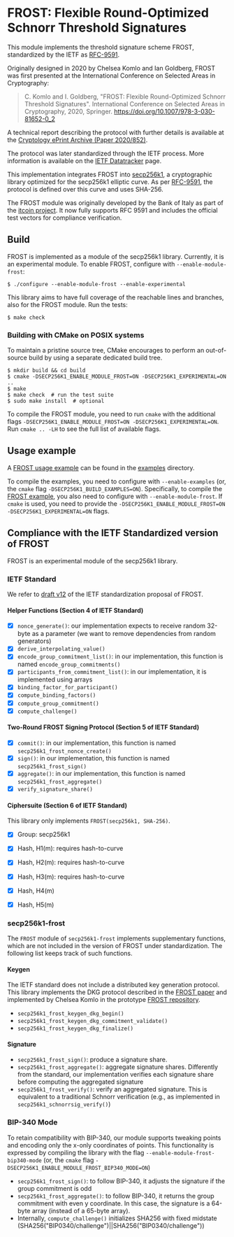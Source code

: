 # FROST: Flexible Round-Optimized Schnorr Threshold Signatures

This module implements the threshold signature scheme FROST, standardized by the IETF as [RFC-9591](https://doi.org/10.17487/RFC9591).

Originally designed in 2020 by Chelsea Komlo and Ian Goldberg,
FROST was first presented at the International Conference on Selected Areas in Cryptography:

> C. Komlo and I. Goldberg, "FROST: Flexible Round-Optimized Schnorr Threshold Signatures".
> International Conference on Selected Areas in Cryptography, 2020, Springer.
> https://doi.org/10.1007/978-3-030-81652-0_2

A technical report describing the protocol with further details is available at
the [Cryptology ePrint Archive (Paper 2020/852)](https://eprint.iacr.org/2020/852).

The protocol was later standardized through the IETF process. 
More information is available on the [IETF Datatracker](https://datatracker.ietf.org/doc/draft-irtf-cfrg-frost/) page.

This implementation integrates FROST into [secp256k1](https://github.com/bitcoin-core/secp256k1), 
a cryptographic library optimized for the secp256k1 elliptic curve.
As per [RFC-9591](https://www.rfc-editor.org/rfc/rfc9591.html#name-frostsecp256k1-sha-256), 
the protocol is defined over this curve and uses SHA-256.

The FROST module was originally developed by the Bank of Italy as part of the [itcoin project](https://bancaditalia.github.io/itcoin/).
It now fully supports RFC 9591 and includes the official test vectors for compliance verification.

## Build

FROST is implemented as a module of the secp256k1 library. Currently, it is an experimental module.
To enable FROST, configure with `--enable-module-frost`:

    $ ./configure --enable-module-frost --enable-experimental

This library aims to have full coverage of the reachable lines and branches, also for the FROST module.
Run the tests:

    $ make check

### Building with CMake on POSIX systems

To maintain a pristine source tree, CMake encourages to perform an out-of-source build by using a separate dedicated build tree.

    $ mkdir build && cd build
    $ cmake -DSECP256K1_ENABLE_MODULE_FROST=ON -DSECP256K1_EXPERIMENTAL=ON ..
    $ make
    $ make check  # run the test suite
    $ sudo make install  # optional

To compile the FROST module, you need to run `cmake` with the additional flags `-DSECP256K1_ENABLE_MODULE_FROST=ON -DSECP256K1_EXPERIMENTAL=ON`.
Run `cmake .. -LH` to see the full list of available flags.

## Usage example

A [FROST usage example](../../../examples/frost.c) can be found in the [examples](../../../examples) directory.

To compile the examples, you need to configure with `--enable-examples` (or, the `cmake` flag `-DSECP256K1_BUILD_EXAMPLES=ON`).
Specifically, to compile the [FROST example](../../../examples/frost.c), you also need to configure with `--enable-module-frost`. If `cmake` is used, you need to provide the `-DSECP256K1_ENABLE_MODULE_FROST=ON -DSECP256K1_EXPERIMENTAL=ON` flags.

## Compliance with the IETF Standardized version of FROST

FROST is an experimental module of the secp256k1 library.

### IETF Standard

We refer to [draft v12](https://www.ietf.org/archive/id/draft-irtf-cfrg-frost-12.html) of the IETF standardization proposal of FROST.

#### Helper Functions (Section 4 of IETF Standard)

- [x] `nonce_generate()`: our implementation expects to receive random 32-byte as a parameter (we want to remove dependencies from random generators)
- [x] `derive_interpolating_value()`
- [x] `encode_group_commitment_list()`: in our implementation, this function is named `encode_group_commitments()`
- [x] `participants_from_commitment_list()`: in our implementation, it is implemented using arrays
- [x] `binding_factor_for_participant()`
- [x] `compute_binding_factors()`
- [x] `compute_group_commitment()`
- [x] `compute_challenge()`

#### Two-Round FROST Signing Protocol (Section 5 of IETF Standard)

- [x] `commit()`: in our implementation, this function is named `secp256k1_frost_nonce_create()`
- [x] `sign()`: in our implementation, this function is named `secp256k1_frost_sign()`
- [x] `aggregate()`: in our implementation, this function is named `secp256k1_frost_aggregate()`
- [x] `verify_signature_share()`

#### Ciphersuite (Section 6 of IETF Standard)

This library only implements `FROST(secp256k1, SHA-256)`.
- [x] Group: secp256k1
- [x] Hash, H1(m): requires hash-to-curve
- [x] Hash, H2(m): requires hash-to-curve
- [x] Hash, H3(m): requires hash-to-curve
- [x] Hash, H4(m)
- [x] Hash, H5(m)


### secp256k1-frost

The `FROST` module of `secp256k1-frost` implements supplementary functions, which are not included in the version of FROST under standardization.
The following list keeps track of such functions.

#### Keygen

The IETF standard does not include a distributed key generation protocol.
This library implements the DKG protocol described in the [FROST paper](https://eprint.iacr.org/2020/852) and implemented
by Chelsea Komlo in the prototype [FROST repository](https://git.uwaterloo.ca/ckomlo/frost/).

- `secp256k1_frost_keygen_dkg_begin()`
- `secp256k1_frost_keygen_dkg_commitment_validate()`
- `secp256k1_frost_keygen_dkg_finalize()`

#### Signature

- `secp256k1_frost_sign()`: produce a signature share.
- `secp256k1_frost_aggregate()`: aggregate signature shares. Differently from the standard, 
our implementation verifies each signature share before computing the aggregated signature
- `secp256k1_frost_verify()`: verify an aggregated signature. This is equivalent to a 
traditional Schnorr verification (e.g., as implemented in `secp256k1_schnorrsig_verify()`)

### BIP-340 Mode 

To retain compatibility with BIP-340, our module supports tweaking points and encoding only the x-only coordinates of points.
This functionality is expressed by compiling the library with the flag `--enable-module-frost-bip340-mode`
(or, the `cmake` flag `-DSECP256K1_ENABLE_MODULE_FROST_BIP340_MODE=ON`)

- `secp256k1_frost_sign()`: to follow BIP-340, it adjusts the signature if the group commitment is odd
- `secp256k1_frost_aggregate()`: to follow BIP-340, it returns the group commitment with even y coordinate. 
                                In this case, the signature is a 64-byte array (instead of a 65-byte array).
- Internally, `compute_challenge()` initializes SHA256 with fixed midstate (SHA256("BIP0340/challenge")||SHA256("BIP0340/challenge"))
